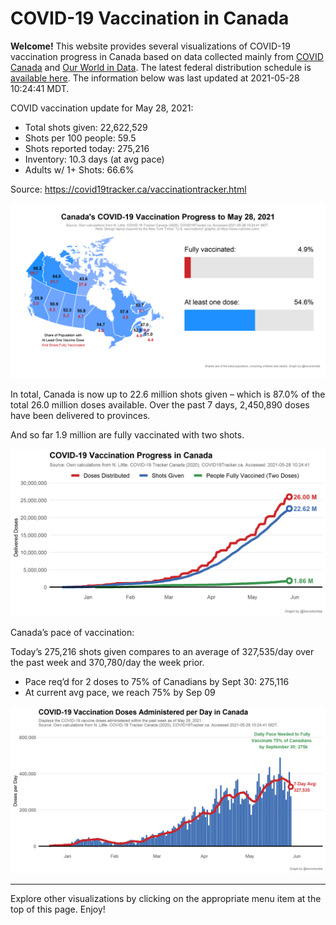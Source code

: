COVID-19 Vaccination in Canada
==============================

**Welcome!** This website provides several visualizations of COVID-19
vaccination progress in Canada based on data collected mainly from
[COVID Canada](https://covid19tracker.ca/vaccinationtracker.html) and
[Our World in Data](https://ourworldindata.org/covid-vaccinations). The
latest federal distribution schedule is [available
here](https://www.canada.ca/en/public-health/services/diseases/2019-novel-coronavirus-infection/prevention-risks/covid-19-vaccine-treatment/vaccine-rollout.html).
The information below was last updated at 2021-05-28 10:24:41 MDT.

COVID vaccination update for May 28, 2021:

-   Total shots given: 22,622,529
-   Shots per 100 people: 59.5
-   Shots reported today: 275,216
-   Inventory: 10.3 days (at avg pace)
-   Adults w/ 1+ Shots: 66.6%

Source:
<a href="https://covid19tracker.ca/vaccinationtracker.html" class="uri">https://covid19tracker.ca/vaccinationtracker.html</a>

![](Plots/plot_main.png)

In total, Canada is now up to 22.6 million shots given – which is 87.0%
of the total 26.0 million doses available. Over the past 7 days,
2,450,890 doses have been delivered to provinces.

And so far 1.9 million are fully vaccinated with two shots.

![](Plots/plot_total.png)

Canada’s pace of vaccination:

Today’s 275,216 shots given compares to an average of 327,535/day over
the past week and 370,780/day the week prior.

-   Pace req’d for 2 doses to 75% of Canadians by Sept 30: 275,116
-   At current avg pace, we reach 75% by Sep 09

![](Plots/pace_national.png)

------------------------------------------------------------------------

Explore other visualizations by clicking on the appropriate menu item at
the top of this page. Enjoy!
